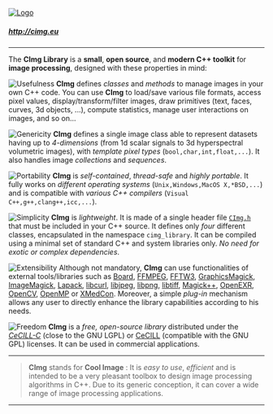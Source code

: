 <a href="http://cimg.eu">![Logo](http://cimg.eu/img/CImgLogo2.jpg)</a>
##### http://cimg.eu

------------------

The **CImg Library** is a **small**, **open source**, and **modern C++ toolkit** for **image processing**, designed with these properties in mind:

![Usefulness](http://cimg.eu/img/item_usefulness.jpg) **CImg** defines *classes* and *methods* to manage images in your own C++ code. You can use **CImg** to load/save various file formats, access pixel values, display/transform/filter images, draw primitives (text, faces, curves, 3d objects, ...), compute statistics, manage user interactions on images, and so on...

![Genericity](http://cimg.eu/img/item_genericity.jpg) **CImg** defines a single image class able to represent datasets having up to *4-dimensions* (from 1d scalar signals to 3d hyperspectral volumetric images), with *template pixel types* (`bool,char,int,float,...`). It also handles image *collections* and *sequences*.

![Portability](http://cimg.eu/img/item_portability.jpg) **CImg** is *self-contained*, *thread-safe* and *highly portable*. It fully works on *different operating systems* (`Unix,Windows,MacOS X,*BSD,...`) and is compatible with *various C++ compilers* (`Visual C++,g++,clang++,icc,...`).

![Simplicity](http://cimg.eu/img/item_simplicity.jpg) **CImg** is *lightweight*. It is made of a single header file [`CImg.h`](https://raw.githubusercontent.com/dtschump/CImg/master/CImg.h) that must be included in your C++ source. It defines only *four* different classes, encapsulated in the namespace `cimg_library`. It can be compiled using a minimal set of standard C++ and system libraries only. *No need for exotic or complex dependencies*.

![Extensibility](http://cimg.eu/img/item_extensibility.jpg) Although not mandatory, **CImg** can use functionalities of external tools/libraries such as [Board](http://libboard.sourceforge.net/), [FFMPEG](http://ffmpeg.mplayerhq.hu/), [FFTW3](http://www.fftw.org/), [GraphicsMagick](http://www.graphicsmagick.org/), [ImageMagick](http://www.imagemagick.org/), [Lapack](http://www.netlib.org/lapack/), [libcurl](http://curl.haxx.se/libcurl/), [libjpeg](http://www.ijg.org/), [libpng](http://www.libpng.org/pub/png/libpng.html), [libtiff](http://www.libtiff.org/), [Magick++](http://www.imagemagick.org/Magick++/), [OpenEXR](http://www.openexr.com/), [OpenCV](http://http://opencv.willowgarage.com/wiki/), [OpenMP](http://www.openmp.org/) or [XMedCon](http://xmedcon.sourceforge.net/). Moreover, a simple *plug-in* mechanism allows any user to directly enhance the library capabilities according to his needs.

![Freedom](http://cimg.eu/img/item_freedom.jpg) **CImg** is a *free, open-source library* distributed under the [*CeCILL-C*](http://www.cecill.info/licences/Licence_CeCILL-C_V1-en.txt) (close to the GNU LGPL) or [CeCILL](http://www.cecill.info/licences/Licence_CeCILL_V2-en.txt) (compatible with the GNU GPL) licenses. It can be used in commercial applications.

------------------

> **CImg** stands for **Cool Image** : It is _easy to use_, _efficient_ and is intended to be a very pleasant toolbox to design image processing algorithms in C++. Due to its generic conception, it can cover a wide range of image processing applications.

------------------